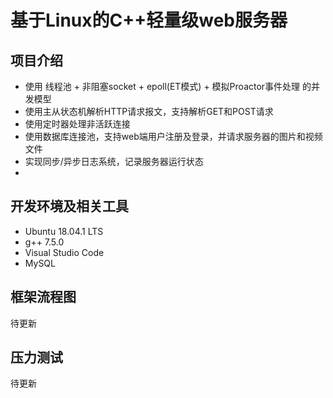 # 基于Linux的C++轻量级web服务器

## 项目介绍
* 使用 线程池 + 非阻塞socket + epoll(ET模式) + 模拟Proactor事件处理 的并发模型
* 使用主从状态机解析HTTP请求报文，支持解析GET和POST请求
* 使用定时器处理非活跃连接
* 使用数据库连接池，支持web端用户注册及登录，并请求服务器的图片和视频文件
* 实现同步/异步日志系统，记录服务器运行状态
* 

## 开发环境及相关工具
* Ubuntu 18.04.1 LTS
* g++ 7.5.0
* Visual Studio Code
* MySQL

## 框架流程图
待更新

## 压力测试
待更新
